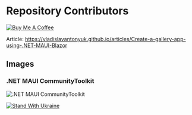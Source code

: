# Repository Contributors

[![Buy Me A Coffee](https://ik.imagekit.io/VladislavAntonyuk/vladislavantonyuk/misc/bmc-button.png)](https://www.buymeacoffee.com/vlad.antonyuk)

Article: https://vladislavantonyuk.github.io/articles/Create-a-gallery-app-using-.NET-MAUI-Blazor

## Images

### .NET MAUI CommunityToolkit

![.NET MAUI CommunityToolkit](https://ik.imagekit.io/VladislavAntonyuk/vladislavantonyuk/misc/Repository-Contributors.png)

[![Stand With Ukraine](https://img.shields.io/badge/made_in-ukraine-ffd700.svg?labelColor=0057b7)](https://stand-with-ukraine.pp.ua)